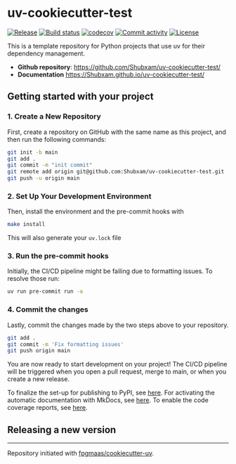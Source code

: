 # uv-cookiecutter-test

[![Release](https://img.shields.io/github/v/release/Shubxam/uv-cookiecutter-test)](https://img.shields.io/github/v/release/Shubxam/uv-cookiecutter-test)
[![Build status](https://img.shields.io/github/actions/workflow/status/Shubxam/uv-cookiecutter-test/main.yml?branch=main)](https://github.com/Shubxam/uv-cookiecutter-test/actions/workflows/main.yml?query=branch%3Amain)
[![codecov](https://codecov.io/gh/Shubxam/uv-cookiecutter-test/branch/main/graph/badge.svg)](https://codecov.io/gh/Shubxam/uv-cookiecutter-test)
[![Commit activity](https://img.shields.io/github/commit-activity/m/Shubxam/uv-cookiecutter-test)](https://img.shields.io/github/commit-activity/m/Shubxam/uv-cookiecutter-test)
[![License](https://img.shields.io/github/license/Shubxam/uv-cookiecutter-test)](https://img.shields.io/github/license/Shubxam/uv-cookiecutter-test)

This is a template repository for Python projects that use uv for their dependency management.

- **Github repository**: <https://github.com/Shubxam/uv-cookiecutter-test/>
- **Documentation** <https://Shubxam.github.io/uv-cookiecutter-test/>

## Getting started with your project

### 1. Create a New Repository

First, create a repository on GitHub with the same name as this project, and then run the following commands:

```bash
git init -b main
git add .
git commit -m "init commit"
git remote add origin git@github.com:Shubxam/uv-cookiecutter-test.git
git push -u origin main
```

### 2. Set Up Your Development Environment

Then, install the environment and the pre-commit hooks with

```bash
make install
```

This will also generate your `uv.lock` file

### 3. Run the pre-commit hooks

Initially, the CI/CD pipeline might be failing due to formatting issues. To resolve those run:

```bash
uv run pre-commit run -a
```

### 4. Commit the changes

Lastly, commit the changes made by the two steps above to your repository.

```bash
git add .
git commit -m 'Fix formatting issues'
git push origin main
```

You are now ready to start development on your project!
The CI/CD pipeline will be triggered when you open a pull request, merge to main, or when you create a new release.

To finalize the set-up for publishing to PyPI, see [here](https://fpgmaas.github.io/cookiecutter-uv/features/publishing/#set-up-for-pypi).
For activating the automatic documentation with MkDocs, see [here](https://fpgmaas.github.io/cookiecutter-uv/features/mkdocs/#enabling-the-documentation-on-github).
To enable the code coverage reports, see [here](https://fpgmaas.github.io/cookiecutter-uv/features/codecov/).

## Releasing a new version



---

Repository initiated with [fpgmaas/cookiecutter-uv](https://github.com/fpgmaas/cookiecutter-uv).

